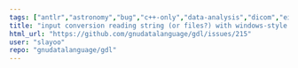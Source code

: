 ```yaml
---
tags: ["antlr","astronomy","bug","c++-only","data-analysis","dicom","eigen3","fits-files","geophysics","grib","gsl-library","hdf","hdf5","mapping","netcdf","plotting","plplot","programming-language","pv-wave","python","scientific-computing","scientific-visualization"]
title: "input conversion reading string (or files?) with windows-style line ends (\"\\r\\n\")"
html_url: "https://github.com/gnudatalanguage/gdl/issues/215"
user: "slayoo"
repo: "gnudatalanguage/gdl"
---
```



